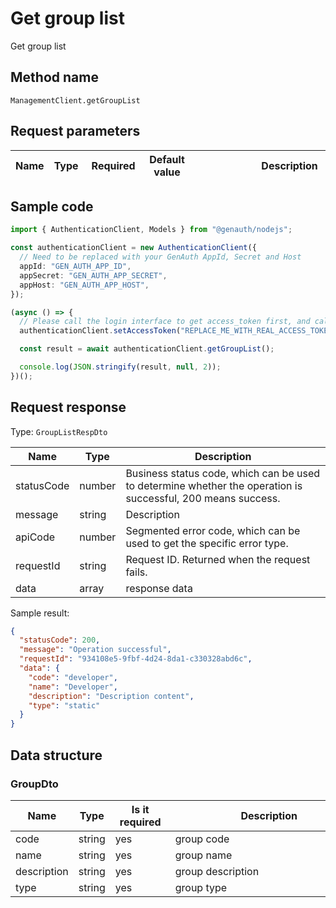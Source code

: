 # Get group list

<!--
Warning ⚠️:
Do not modify this document directly,
https://github.com/Authing/authing-docs-factory
Use this project to generate
-->

<LastUpdated />

Get group list

## Method name

`ManagementClient.getGroupList`

## Request parameters

| Name | Type | <div style="width:80px">Required</div> | <div style="width:60px">Default value</div> | <div style="width:300px">Description</div> | <div style="width:200px">Sample value</div> |
| ---- | ---- | -------------------------------------- | ------------------------------------------- | ------------------------------------------ | ------------------------------------------- |

## Sample code

```ts
import { AuthenticationClient, Models } from "@genauth/nodejs";

const authenticationClient = new AuthenticationClient({
  // Need to be replaced with your GenAuth AppId, Secret and Host
  appId: "GEN_AUTH_APP_ID",
  appSecret: "GEN_AUTH_APP_SECRET",
  appHost: "GEN_AUTH_APP_HOST",
});

(async () => {
  // Please call the login interface to get access_token first, and call the setAccessToken method to set access_token
  authenticationClient.setAccessToken("REPLACE_ME_WITH_REAL_ACCESS_TOKEN");

  const result = await authenticationClient.getGroupList();

  console.log(JSON.stringify(result, null, 2));
})();
```

## Request response

Type: `GroupListRespDto`

| Name       | Type   | Description                                                                                                  |
| ---------- | ------ | ------------------------------------------------------------------------------------------------------------ |
| statusCode | number | Business status code, which can be used to determine whether the operation is successful, 200 means success. |
| message    | string | Description                                                                                                  |
| apiCode    | number | Segmented error code, which can be used to get the specific error type.                                      |
| requestId  | string | Request ID. Returned when the request fails.                                                                 |
| data       | array  | response data                                                                                                |

Sample result:

```json
{
  "statusCode": 200,
  "message": "Operation successful",
  "requestId": "934108e5-9fbf-4d24-8da1-c330328abd6c",
  "data": {
    "code": "developer",
    "name": "Developer",
    "description": "Description content",
    "type": "static"
  }
}
```

## Data structure

### <a id="GroupDto"></a> GroupDto

| Name        | Type   | <div style="width:80px">Is it required</div> | <div style="width:300px">Description</div> | <div style="width:200px">Sample value</div> |
| ----------- | ------ | -------------------------------------------- | ------------------------------------------ | ------------------------------------------- |
| code        | string | yes                                          | group code                                 | `developer`                                 |
| name        | string | yes                                          | group name                                 | `developer`                                 |
| description | string | yes                                          | group description                          | `description`                               |
| type        | string | yes                                          | group type                                 | `static`                                    |
